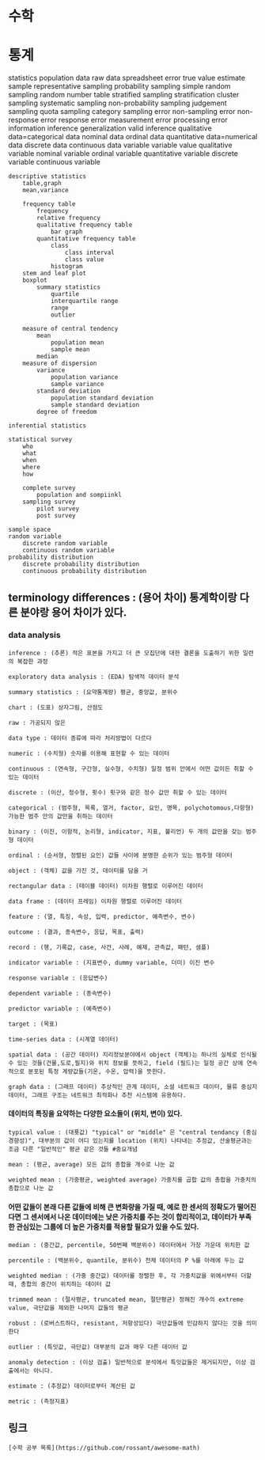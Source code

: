 # 수학

# 통계

statistics
    population
        data
            raw data
                spreadsheet
            error
                true value
                estimate
            sample
                representative
                sampling
                    probability sampling
                        simple random sampling
                            random number table
                        stratified sampling
                            stratification
                        cluster sampling
                        systematic sampling
                    non-probability sampling
                        judgement sampling
                        quota sampling
                            category
                    sampling error
                    non-sampling error
                        non-response error
                        response error
                            measurement error
                            processing error
            information
                inference
                    generalization
                    valid inference
            qualitative data=categorical data
                nominal data
                ordinal data
            quantitative data=numerical data
                discrete data
                continuous data
        variable
            variable value
            qualitative variable
                nominal variable
                ordinal variable
            quantitative variable
                discrete variable
                continuous variable

    descriptive statistics
        table,graph
        mean,variance

        frequency table
            frequency
            relative frequency
            qualitative frequency table
                bar graph
            quantitative frequency table
                class
                    class interval
                    class value
                histogram
        stem and leaf plot
        boxplot
            summary statistics
                quartile
                interquartile range
                range
                outlier
                
        measure of central tendency
            mean
                population mean
                sample mean
            median
        measure of dispersion
            variance
                population variance
                sample variance
            standard deviation
                population standard deviation
                sample standard deviation
            degree of freedom

    inferential statistics

    statistical survey
        who
        what
        when
        where
        how

        complete survey
            population and sompiinkl
        sampling survey
            pilot survey
            post survey

    sample space
    random variable
        discrete random variable
        continuous random variable
    probability distribution
        discrete probability distribution
        continuous probability distribution

## terminology differences : (용어 차이) 통계학이랑 다른 분야랑 용어 차이가 있다.

### data analysis

    inference : (추론) 적은 표본을 가지고 더 큰 모집단에 대한 결론을 도출하기 위한 일련의 복잡한 과정

    exploratory data analysis : (EDA) 탐색적 데이터 분석

    summary statistics : (요약통계량) 평균, 중앙값, 분위수

    chart : (도표) 상자그림, 산점도
    
    raw : 가공되지 않은

    data type : 데이터 종류에 따라 처리방법이 다르다

    numeric : (수치형) 숫자를 이용해 표현할 수 있는 데이터

    continuous : (연속형, 구간형, 실수형, 수치형) 일정 범위 안에서 어떤 값이든 취할 수 있는 데이터

    discrete : (이산, 정수형, 횟수) 횟구와 같은 정수 값만 취할 수 있는 데이터

    categorical : (범주형, 목록, 열거, factor, 요인, 명목, polychotomous,다항형) 가능한 범주 안의 값만을 취하는 데이터

    binary : (이진, 이항적, 논리형, indicator, 지표, 불리언) 두 개의 값만을 갖는 범주형 데이터

    ordinal : (순서형, 정렬된 요인) 값들 사이에 분명한 순위가 있는 범주형 데이터

    object : (객체) 값을 가진 것, 데이터를 담을 거

    rectangular data : (테이블 데이터) 이차원 행렬로 이루어진 데이터

    data frame : (데이터 프레임) 이차원 행렬로 이루어진 데이터

    feature : (열, 특징, 속성, 입력, predictor, 예측변수, 변수)

    outcome : (결과, 종속변수, 응답, 목표, 출력)

    record : (행, 기록값, case, 사건, 사례, 예제, 관측값, 패턴, 샘플)

    indicator variable : (지표변수, dummy variable, 더미) 이진 변수

    response variable : (응답변수)

    dependent variable : (종속변수)

    predictor variable : (예측변수)

    target : (목표)

    time-series data : (시계열 데이터)

    spatial data : (공간 데이터) 지리정보분야에서 object (객체)는 하나의 실체로 인식될 수 있는 것들(건물,도로,필지)와 위치 정보를 뜻하고, field (필드)는 일정 공간 상에 연속적으로 분포된 특정 계량값들(기온, 수온, 압력)을 뜻한다.

    graph data : (그래프 데이터) 추상적인 관계 데이터, 소셜 네트워크 데이터, 물류 중심지 데이터, 그래프 구조는 네트워크 최적화나 추천 시스템에 유용하다.

#### 데이터의 특징을 요약하는 다양한 요소들이 (위치, 변이) 있다.

    typical value : (대푯값) "typical" or "middle" 은 "central tendancy (중심경향성)", 대부분의 값이 어디 있는지를 location (위치) 나타내는 추정값, 산술평균과는 조금 다른 "일반적인" 평균 같은 것들 #중요개념 

    mean : (평균, average) 모든 값의 총합을 개수로 나눈 값

    weighted mean : (가중평균, weighted average) 가중치를 곱합 값의 총합을 가중치의 총합으로 나눈 값

#### 어떤 값들이 본래 다른 값들에 비해 큰 변화량을 가질 때, 예로 한 센서의 정확도가 떨어진다면 그 센서에서 나온 데이터에는 낮은 가중치를 주는 것이 합리적이고, 데이터가 부족한 관심있는 그룹에 더 높은 가중치를 적용할 필요가 있을 수도 있다.

    median : (중간값, percentile, 50번째 백분위수) 데이터에서 가장 가운데 위치한 값 

    percentile : (백분위수, quantile, 분위수) 전체 데이터의 P %를 아래에 두는 값

    weighted median : (가중 중간값) 데이터를 정렬한 후, 각 가중치값을 위에서부터 더할 때, 총합의 중간이 위치하는 데이터 값

    trimmed mean : (절사평균, truncated mean, 절단평균) 정해진 개수의 extreme value, 극단값을 제외한 나머지 값들의 평균

    robust : (로버스트하다, resistant, 저항성있다) 극단값들에 민감하지 않다는 것을 의미한다

    outlier : (특잇값, 극단값) 대부분의 값과 매우 다른 데이터 값

    anomaly detection : (이상 검출) 일반적으로 분석에서 특잇값들은 제거되지만, 이상 검출에서는 아니다.

    estimate : (추정값) 데이터로부터 계산된 값

    metric : (측정지표)

## 링크 

    [수학 공부 목록](https://github.com/rossant/awesome-math)